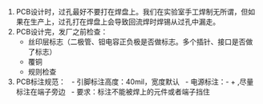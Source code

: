1. PCB设计时，过孔最好不要打在焊盘上。我们在实验室手工焊制无所谓，但如果在生产上，过孔打在焊盘上会导致回流焊时焊锡从过孔中漏走。
1. PCB设计完，发厂之前检查：
   - 丝印层标志（二极管、钽电容正负极是否做标志。多个插针、接口是否做了标志）
   - 覆铜 
   - 规则检查
1. PCB标注规范：
   - 引脚标注高度：40mil，宽度默认 
   - 电源标注：- + ,尽量标注在端子旁边 
   - 要求：标注不能被焊上的元件或者端子挡住 
   
   
